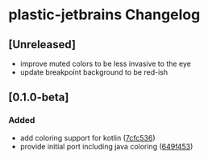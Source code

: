 <!-- Keep a Changelog guide -> https://keepachangelog.com -->

# plastic-jetbrains Changelog

## [Unreleased]
* improve muted colors to be less invasive to the eye
* update breakpoint background to be red-ish

## [0.1.0-beta]
### Added
* add coloring support for kotlin ([7cfc536](https://github.com/barfurth/plastic-jb-ide/commit/7cfc5360927719f3d90d5a19ac33bb7a99d952c1))
* provide initial port including java coloring ([649f453](https://github.com/barfurth/plastic-jb-ide/commit/649f4532a682e81e388c79e5c44e3880eea91eda))

